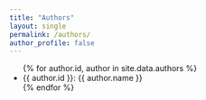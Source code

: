 ```yaml
---
title: "Authors"
layout: single
permalink: /authors/
author_profile: false
---
```


<ul>
  {% for author.id, author in site.data.authors %}
  <li>{{ author.id }}: {{ author.name }}</li>
  {% endfor %}
</ul>
